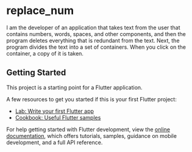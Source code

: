# replace_num

I am the developer of an application that takes text from the user that contains numbers, words, spaces, and other components, and then the program deletes everything that is redundant from the text.
Next, the program divides the text into a set of containers. When you click on the container, a copy of it is taken.

## Getting Started

This project is a starting point for a Flutter application.

A few resources to get you started if this is your first Flutter project:

- [Lab: Write your first Flutter app](https://docs.flutter.dev/get-started/codelab)
- [Cookbook: Useful Flutter samples](https://docs.flutter.dev/cookbook)

For help getting started with Flutter development, view the
[online documentation](https://docs.flutter.dev/), which offers tutorials,
samples, guidance on mobile development, and a full API reference.
